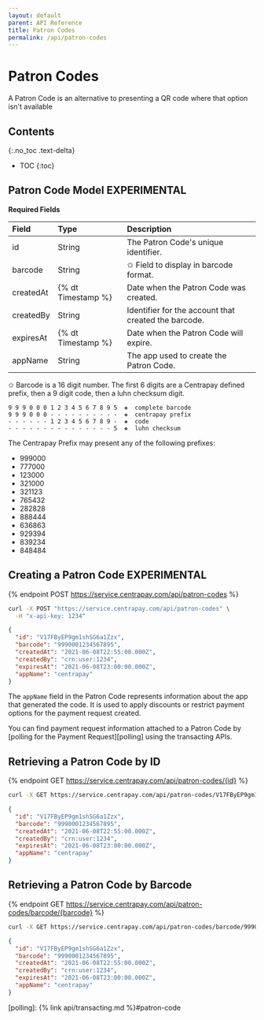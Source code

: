 ```yaml
---
layout: default
parent: API Reference
title: Patron Codes
permalink: /api/patron-codes
---
```


# Patron Codes

A Patron Code is an alternative to presenting a QR code where that option isn't available

## Contents
{:.no_toc .text-delta}

* TOC
{:toc}

## Patron Code Model **EXPERIMENTAL**

**Required Fields**

| Field       | Type               | Description                                          |
|:------------|:-------------------|:-----------------------------------------------------|
| id          | String             | The Patron Code's unique identifier.                 |
| barcode     | String             | ✩ Field to display in barcode format.                |
| createdAt   | {% dt Timestamp %} | Date when the Patron Code was created.               |
| createdBy   | String             | Identifier for the account that created the barcode. |
| expiresAt   | {% dt Timestamp %} | Date when the Patron Code will expire.               |
| appName     | String             | The app used to create the Patron Code.              |

✩ Barcode is a 16 digit number. The first 6 digits are a Centrapay defined prefix, then a 9 digit
code, then a luhn checksum digit.

```
9 9 9 0 0 0 1 2 3 4 5 6 7 8 9 5  ❖  complete barcode
9 9 9 0 0 0 - - - - - - - - - -  ❖  centrapay prefix
- - - - - - 1 2 3 4 5 6 7 8 9 -  ❖  code
- - - - - - - - - - - - - - - 5  ❖  luhn checksum
```

The Centrapay Prefix may present any of the following prefixes:

* 999000
* 777000
* 123000
* 321000
* 321123
* 765432
* 282828
* 888444
* 636863
* 929394
* 839234
* 848484

## Creating a Patron Code **EXPERIMENTAL**

{% endpoint POST https://service.centrapay.com/api/patron-codes %}

```sh
curl -X POST "https://service.centrapay.com/api/patron-codes" \
  -H "x-api-key: 1234"
```

```json
{
  "id": "V17FByEP9gm1shSG6a1Zzx",
  "barcode": "9990001234567895",
  "createdAt": "2021-06-08T22:55:00.000Z",
  "createdBy": "crn:user:1234",
  "expiresAt": "2021-06-08T23:00:00.000Z",
  "appName": "centrapay"
}
```

The `appName` field in the Patron Code represents information about the app that generated the code.
It is used to apply discounts or restrict payment options for the payment request created.

You can find payment request information attached to a Patron Code by [polling for the Payment
Request][polling] using the transacting APIs.

## Retrieving a Patron Code by ID

{% endpoint GET https://service.centrapay.com/api/patron-codes/{id} %}

```sh
curl -X GET https://service.centrapay.com/api/patron-codes/V17FByEP9gm1shSG6a1Zzx
```

```json
{
  "id": "V17FByEP9gm1shSG6a1Zzx",
  "barcode": "9990001234567895",
  "createdAt": "2021-06-08T22:55:00.000Z",
  "createdBy": "crn:user:1234",
  "expiresAt": "2021-06-08T23:00:00.000Z",
  "appName": "centrapay"
}
```

## Retrieving a Patron Code by Barcode

{% endpoint GET https://service.centrapay.com/api/patron-codes/barcode/{barcode} %}

```sh
curl -X GET https://service.centrapay.com/api/patron-codes/barcode/9990001234567895
```

```json
{
  "id": "V17FByEP9gm1shSG6a1Zzx",
  "barcode": "9990001234567895",
  "createdAt": "2021-06-08T22:55:00.000Z",
  "createdBy": "crn:user:1234",
  "expiresAt": "2021-06-08T23:00:00.000Z",
  "appName": "centrapay"
}
```

[polling]: {% link api/transacting.md %}#patron-code
